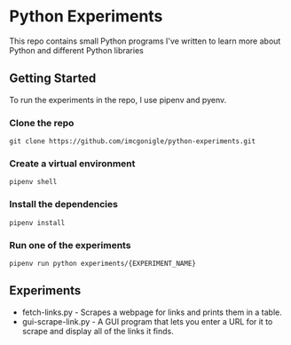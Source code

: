 # Python Experiments
This repo contains small Python programs I've written to learn more about Python and different Python libraries

## Getting Started
To run the experiments in the repo, I use pipenv and pyenv.

### Clone the repo
`git clone https://github.com/imcgonigle/python-experiments.git`

### Create a virtual environment
`pipenv shell`

### Install the dependencies
`pipenv install`

### Run one of the experiments
`pipenv run python experiments/{EXPERIMENT_NAME}`

## Experiments
- fetch-links.py - Scrapes a webpage for links and prints them in a table.
- gui-scrape-link.py - A GUI program that lets you enter a URL for it to scrape and display all of the links it finds.


